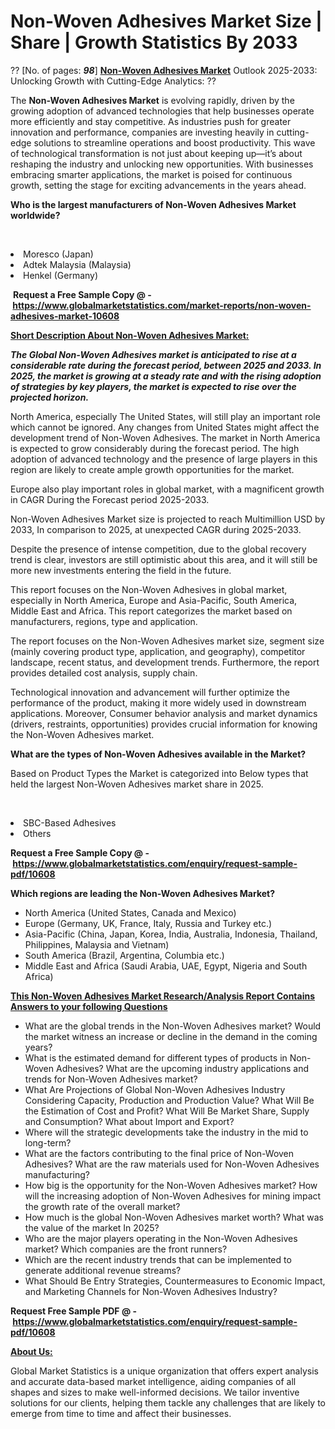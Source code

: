 <H1>Non-Woven Adhesives Market Size | Share | Growth Statistics By 2033</H1><p>?? [No. of pages:&nbsp;<strong><em>98</em></strong>]&nbsp;<strong><a href="https://www.globalmarketstatistics.com/market-reports/non-woven-adhesives-market-10608">Non-Woven Adhesives&nbsp;Market</a></strong>&nbsp;Outlook 2025-2033: Unlocking Growth with Cutting-Edge Analytics: ??</p><p>The <strong>Non-Woven Adhesives Market</strong> is evolving rapidly, driven by the growing adoption of advanced technologies that help businesses operate more efficiently and stay competitive. As industries push for greater innovation and performance, companies are investing heavily in cutting-edge solutions to streamline operations and boost productivity. This wave of technological transformation is not just about keeping up&mdash;it&rsquo;s about reshaping the industry and unlocking new opportunities. With businesses embracing smarter applications, the market is poised for continuous growth, setting the stage for exciting advancements in the years ahead.</p><p><strong>Who is the largest manufacturers of Non-Woven Adhesives Market worldwide?</strong></p><p>&nbsp;<li>Moresco (Japan)<li> Adtek Malaysia (Malaysia)<li> Henkel (Germany)</p><p>&nbsp;<strong>Request a Free Sample Copy @ -&nbsp;<a href="https://www.globalmarketstatistics.com/market-reports/non-woven-adhesives-market-10608">https://www.globalmarketstatistics.com/market-reports/non-woven-adhesives-market-10608</a></strong></p><p><strong><u>Short Description About Non-Woven Adhesives Market:</u></strong></p><p><strong><em>The Global Non-Woven Adhesives market is anticipated to rise at a considerable rate during the forecast period, between 2025 and 2033. In 2025, the market is growing at a steady rate and with the rising adoption of strategies by key players, the market is expected to rise over the projected horizon.</em></strong></p><p>North America, especially The United States, will still play an important role which cannot be ignored. Any changes from United States might affect the development trend of Non-Woven Adhesives. The market in North America is expected to grow considerably during the forecast period. The high adoption of advanced technology and the presence of large players in this region are likely to create ample growth opportunities for the market.</p><p>Europe also play important roles in global market, with a magnificent growth in CAGR During the Forecast period 2025-2033.</p><p>Non-Woven Adhesives Market size is projected to reach Multimillion USD by 2033, In comparison to 2025, at unexpected CAGR during 2025-2033.</p><p>Despite the presence of intense competition, due to the global recovery trend is clear, investors are still optimistic about this area, and it will still be more new investments entering the field in the future.</p><p>This report focuses on the Non-Woven Adhesives in global market, especially in North America, Europe and Asia-Pacific, South America, Middle East and Africa. This report categorizes the market based on manufacturers, regions, type and application.</p><p>The report focuses on the Non-Woven Adhesives market size, segment size (mainly covering product type, application, and geography), competitor landscape, recent status, and development trends. Furthermore, the report provides detailed cost analysis, supply chain.</p><p>Technological innovation and advancement will further optimize the performance of the product, making it more widely used in downstream applications. Moreover, Consumer behavior analysis and market dynamics (drivers, restraints, opportunities) provides crucial information for knowing the Non-Woven Adhesives market.</p><p><strong>What are the types of Non-Woven Adhesives available in the Market?</strong></p><p>Based on Product Types the Market is categorized into Below types that held the largest Non-Woven Adhesives market share in 2025.</p><p>&nbsp;<li>SBC-Based Adhesives<li> Others&nbsp;</p><p><strong>Request a Free Sample Copy @ -&nbsp;<a href="https://www.globalmarketstatistics.com/enquiry/request-sample-pdf/10608">https://www.globalmarketstatistics.com/enquiry/request-sample-pdf/10608</a></strong></p><p><strong>Which regions are leading the Non-Woven Adhesives Market?</strong></p><ul><li>North America (United States, Canada and Mexico)</li><li>Europe (Germany, UK, France, Italy, Russia and Turkey etc.)</li><li>Asia-Pacific (China, Japan, Korea, India, Australia, Indonesia, Thailand, Philippines, Malaysia and Vietnam)</li><li>South America (Brazil, Argentina, Columbia etc.)</li><li>Middle East and Africa (Saudi Arabia, UAE, Egypt, Nigeria and South Africa)</li></ul><p><strong><u>This Non-Woven Adhesives Market Research/Analysis Report Contains Answers to your following Questions</u></strong></p><ul><li>What are the global trends in the Non-Woven Adhesives market? Would the market witness an increase or decline in the demand in the coming years?</li><li>What is the estimated demand for different types of products in Non-Woven Adhesives? What are the upcoming industry applications and trends for Non-Woven Adhesives market?</li><li>What Are Projections of Global Non-Woven Adhesives Industry Considering Capacity, Production and Production Value? What Will Be the Estimation of Cost and Profit? What Will Be Market Share, Supply and Consumption? What about Import and Export?</li><li>Where will the strategic developments take the industry in the mid to long-term?</li><li>What are the factors contributing to the final price of Non-Woven Adhesives? What are the raw materials used for Non-Woven Adhesives manufacturing?</li><li>How big is the opportunity for the Non-Woven Adhesives market? How will the increasing adoption of Non-Woven Adhesives for mining impact the growth rate of the overall market?</li><li>How much is the global Non-Woven Adhesives market worth? What was the value of the market In 2025?</li><li>Who are the major players operating in the Non-Woven Adhesives market? Which companies are the front runners?</li><li>Which are the recent industry trends that can be implemented to generate additional revenue streams?</li><li>What Should Be Entry Strategies, Countermeasures to Economic Impact, and Marketing Channels for Non-Woven Adhesives Industry?</li></ul><p><strong>Request Free Sample PDF @ -&nbsp;<a href="https://www.globalmarketstatistics.com/enquiry/request-sample-pdf/10608">https://www.globalmarketstatistics.com/enquiry/request-sample-pdf/10608</a></strong></p><p><strong><u>About Us:</u></strong></p><p>Global Market Statistics&nbsp;is a unique organization that offers expert analysis and accurate data-based market intelligence, aiding companies of all shapes and sizes to make well-informed decisions. We tailor inventive solutions for our clients, helping them tackle any challenges that are likely to emerge from time to time and affect their businesses.</p>
